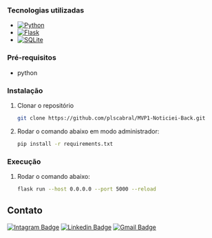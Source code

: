 ### Tecnologias utilizadas

* [![Python][Python]][Python-url]
* [![Flask][Flask]][Flask-url]
* [![SQLite][SQLite]][SQLite-url]

### Pré-requisitos

* python

### Instalação

1. Clonar o repositório
   ```sh
   git clone https://github.com/plscabral/MVP1-Noticiei-Back.git
   ```
2. Rodar o comando abaixo em modo administrador:
   ```sh
   pip install -r requirements.txt
   ```
   
### Execução

1. Rodar o comando abaixo:
   ```sh
   flask run --host 0.0.0.0 --port 5000 --reload
   ```

<!-- CONTACT -->
## Contato

[![Intagram Badge](https://img.shields.io/badge/-@plscabral-6633cc?style=flat-square&labelColor=6633cc&logo=instagram&logoColor=white&link=https://twitter.com/dieegosf)](https://www.instagram.com/plscabral/)
[![Linkedin Badge](https://img.shields.io/badge/-Paulo%20Cabral-6633cc?style=flat-square&logo=Linkedin&logoColor=white&link=https://www.linkedin.com/in/plscabral/)](https://www.linkedin.com/in/plscabral/)
[![Gmail Badge](https://img.shields.io/badge/-paulo.luiz127@gmail.com-6633cc?style=flat-square&logo=Gmail&logoColor=white&link=mailto:paulo.luiz127@gmail.com)](mailto:paulo.luiz127@gmail.com)

[Python]: https://img.shields.io/badge/Python-20232A?style=for-the-badge&logo=python&logoColor=61DAFB
[Python-url]: https://www.python.org/
[Flask]: https://img.shields.io/badge/FLASK-20232A?style=for-the-badge&logo=flask&logoColor=61DAFB
[Flask-url]: https://flask.palletsprojects.com/en/3.0.x/
[SQLite]: https://img.shields.io/badge/SQLite-20232A?style=for-the-badge&logo=sqlite&logoColor=61DAFB
[SQLite-url]: https://www.sqlite.org/index.html